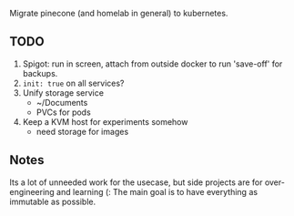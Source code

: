 Migrate pinecone (and homelab in general) to kubernetes.

## TODO
1. Spigot: run in screen, attach from outside docker to run 'save-off' for backups.
1. `init: true` on all services?
1. Unify storage service
   * ~/Documents
   * PVCs for pods
1. Keep a KVM host for experiments somehow
   * need storage for images

## Notes
Its a lot of unneeded work for the usecase, but side projects are for over-engineering and learning (:
The main goal is to have everything as immutable as possible.
